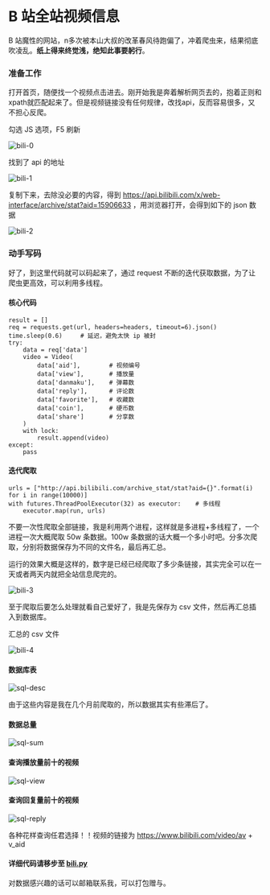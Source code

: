 # B 站全站视频信息

B 站魔性的网站，n多次被本山大叔的改革春风待跑偏了，冲着爬虫来，结果彻底吹凌乱。**纸上得来终觉浅，绝知此事要躬行**。

### 准备工作

打开首页，随便找一个视频点击进去。刚开始我是奔着解析网页去的，抱着正则和xpath就匹配起来了。但是视频链接没有任何规律，改找api，反而容易很多，又不担心反爬。

勾选 JS 选项，F5 刷新

![bili-0](https://github.com/fenglei110/Data-analysis/ch11/images/small.png)

找到了 api 的地址

![bili-1](https://github.com/chenjiandongx/bili-spider/blob/master/images/bili-1.png)

复制下来，去除没必要的内容，得到 https://api.bilibili.com/x/web-interface/archive/stat?aid=15906633 ，用浏览器打开，会得到如下的 json 数据

![bili-2](https://github.com/chenjiandongx/bili-spider/blob/master/images/bili-2.png)

### 动手写码

好了，到这里代码就可以码起来了，通过 request 不断的迭代获取数据，为了让爬虫更高效，可以利用多线程。

#### 核心代码
```
result = []
req = requests.get(url, headers=headers, timeout=6).json()
time.sleep(0.6)     # 延迟，避免太快 ip 被封
try:
    data = req['data']
    video = Video(
        data['aid'],        # 视频编号
        data['view'],       # 播放量
        data['danmaku'],    # 弹幕数
        data['reply'],      # 评论数
        data['favorite'],   # 收藏数
        data['coin'],       # 硬币数
        data['share']       # 分享数
    )
    with lock:
        result.append(video)
except:
    pass
```

#### 迭代爬取
```
urls = ["http://api.bilibili.com/archive_stat/stat?aid={}".format(i) for i in range(10000)]
with futures.ThreadPoolExecutor(32) as executor:    # 多线程
    executor.map(run, urls)
```

不要一次性爬取全部链接，我是利用两个进程，这样就是多进程+多线程了，一个进程一次大概爬取 50w 条数据。100w 条数据的话大概一个多小时吧。分多次爬取，分别将数据保存为不同的文件名，最后再汇总。

运行的效果大概是这样的，数字是已经已经爬取了多少条链接，其实完全可以在一天或者两天内就把全站信息爬完的。

![bili-3](https://github.com/chenjiandongx/bili-spider/blob/master/images/bili-3.gif)

至于爬取后要怎么处理就看自己爱好了，我是先保存为 csv 文件，然后再汇总插入到数据库。

汇总的 csv 文件

![bili-4](https://github.com/chenjiandongx/bili-spider/blob/master/images/bili-4.png)

#### 数据库表

![sql-desc](https://github.com/chenjiandongx/bili-spider/blob/master/images/sql-desc.png)

由于这些内容是我在几个月前爬取的，所以数据其实有些滞后了。

#### 数据总量

![sql-sum](https://github.com/chenjiandongx/bili-spider/blob/master/images/sql-sum.png)

#### 查询播放量前十的视频

![sql-view](https://github.com/chenjiandongx/bili-spider/blob/master/images/sql-view.png)

#### 查询回复量前十的视频

![sql-reply](https://github.com/chenjiandongx/bili-spider/blob/master/images/sql-reply.png)

各种花样查询任君选择！！视频的链接为 https://www.bilibili.com/video/av + v_aid

#### 详细代码请移步至 [bili.py](https://github.com/chenjiandongx/bili-spider/blob/master/bili.py)

对数据感兴趣的话可以邮箱联系我，可以打包赠与。
